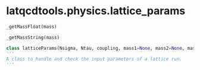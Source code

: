 latqcdtools.physics.lattice_params
=============

```Python
_getMassFloat(mass)
```
```Python
_getMassString(mass)
```
```Python
class latticeParams(Nsigma, Ntau, coupling, mass1=None, mass2=None, mass3=None, scaleType='fk', paramYear=None, Nf='21', scaleYear=None, muB=0):
'''
A class to handle and check the input parameters of a lattice run.
'''
```
